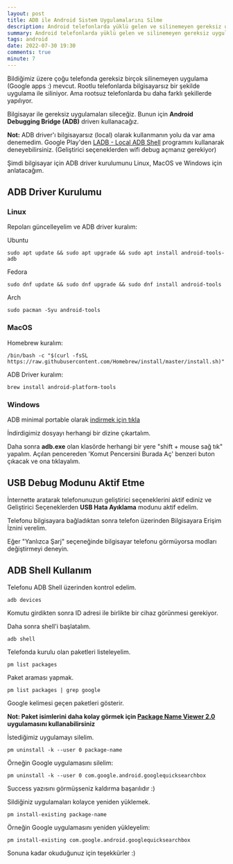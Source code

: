 ```yaml
---
layout: post
title: ADB ile Android Sistem Uygulamalarını Silme
description: Android telefonlarda yüklü gelen ve silinemeyen gereksiz uygulamaların bilgisayar aracılığıyla silinmesi
summary: Android telefonlarda yüklü gelen ve silinemeyen gereksiz uygulamaların bilgisayar aracılığıyla silinmesi
tags: android
date: 2022-07-30 19:30
comments: true
minute: 7
---
```


Bildiğimiz üzere çoğu telefonda gereksiz birçok silinemeyen uygulama (Google apps :) mevcut. Rootlu telefonlarda bilgisayarsız bir şekilde uygulama ile siliniyor. Ama rootsuz telefonlarda bu daha farklı şekillerde yapılıyor. 

Bilgisayar ile gereksiz uygulamaları sileceğiz. Bunun için **Android Debugging Bridge (ADB)** driverı kullanacağız. 

**Not:** ADB driver'ı bilgisayarsız (local) olarak kullanmanın yolu da var ama denemedim. Google Play'den [LADB - Local ADB Shell](https://play.google.com/store/apps/details?id=com.draco.ladb) programını kullanarak deneyebilirsiniz. (Geliştirici seçeneklerden wifi debug açmanız gerekiyor)

Şimdi bilgisayar için ADB driver kurulumunu Linux, MacOS ve Windows için anlatacağım. 

## ADB Driver Kurulumu
### Linux 
Repoları güncelleyelim ve ADB driver kuralım:

Ubuntu
```
sudo apt update && sudo apt upgrade && sudo apt install android-tools-adb
```

Fedora
```
sudo dnf update && sudo dnf upgrade && sudo dnf install android-tools
```

Arch
```
sudo pacman -Syu android-tools
```

### MacOS
Homebrew kuralım:
```
/bin/bash -c "$(curl -fsSL https://raw.githubusercontent.com/Homebrew/install/master/install.sh)"
```

ADB Driver kuralım:
```
brew install android-platform-tools
```

### Windows
ADB minimal portable olarak [indirmek için tıkla](https://androidfilehost.com/?fid=962187416754459552)

İndirdigimiz dosyayı herhangi bir dizine çıkartalım.

Daha sonra **adb.exe** olan klasörde herhangi bir yere "shift + mouse sağ tık" yapalım. Açılan pencereden 'Komut Pencersini Burada Aç' benzeri buton çıkacak ve ona tıklayalım. 

## USB Debug Modunu Aktif Etme
İnternette aratarak telefonunuzun geliştirici seçeneklerini aktif ediniz ve Geliştirici Seçeneklerden **USB Hata Ayıklama** modunu aktif edelim. 

Telefonu bilgisayara bağladıktan sonra telefon üzerinden Bilgisayara Erişim İznini verelim.

Eğer "Yanlızca Şarj" seçeneğinde bilgisayar telefonu görmüyorsa modları değiştirmeyi deneyin.

## ADB Shell Kullanım
Telefonu ADB Shell üzerinden kontrol edelim.
```
adb devices
```

Komutu girdikten sonra ID adresi ile birlikte bir cihaz görünmesi gerekiyor. 

Daha sonra shell'i başlatalım.
```
adb shell
```

Telefonda kurulu olan paketleri listeleyelim.
```
pm list packages
```

Paket araması yapmak.
```
pm list packages | grep google
```

Google kelimesi geçen paketleri gösterir. 

**Not: Paket isimlerini daha kolay görmek için [Package Name Viewer 2.0](https://play.google.com/store/apps/details?id=com.csdroid.pkg) uygulamasını kullanabilirsiniz**


İstediğimiz uygulamayı silelim.
```
pm uninstall -k --user 0 package-name
```

Örneğin Google uygulamasını silelim:
```
pm uninstall -k --user 0 com.google.android.googlequicksearchbox
```

Success yazısını görmüşseniz kaldırma başarılıdır :)


Sildiğiniz uygulamaları kolayce yeniden yüklemek.
```
pm install-existing package-name
```

Örneğin Google uygulamasını yeniden yükleyelim:
```
pm install-existing com.google.android.googlequicksearchbox
```

Sonuna kadar okuduğunuz için teşekkürler :)
